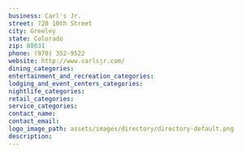 ```yaml
---
business: Carl's Jr.
street: 720 10th Street
city: Greeley
state: Colorado
zip: 80631
phone: (970) 352-9522
website: http://www.carlsjr.com/
dining_categories: 
entertainment_and_recreation_categories: 
lodging_and_event_centers_categories: 
nightlife_categories: 
retail_categories: 
service_categories: 
contact_name: 
contact_email: 
logo_image_path: assets/images/directory/directory-default.png
description: 
---
```

